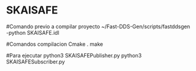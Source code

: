 # SKAISAFE

#Comando previo a compilar proyecto
~/Fast-DDS-Gen/scripts/fastddsgen -python SKAISAFE.idl

#Comandos compilacion
Cmake .
make

#Para ejecutar
python3 SKAISAFEPublisher.py
python3 SKAISAFESubscriber.py
